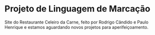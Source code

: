 # Projeto de Linguagem de Marcação
Site do Restaurante Celeiro da Carne, feito por Rodrigo Cândido e Paulo Henrique e estamos aguardando novos projetos para aperifeiçoamento.
